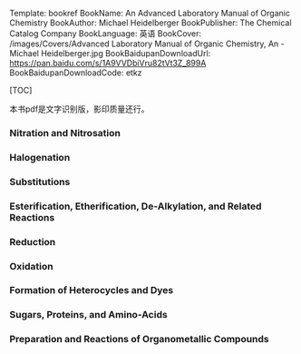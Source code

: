 Template: bookref
BookName: An Advanced Laboratory Manual of Organic Chemistry
BookAuthor: Michael Heidelberger
BookPublisher: The Chemical Catalog Company
BookLanguage: 英语
BookCover: /images/Covers/Advanced Laboratory Manual of Organic Chemistry, An - Michael Heidelberger.jpg
BookBaidupanDownloadUrl: https://pan.baidu.com/s/1A9VVDbiVru82tVt3Z_899A 
BookBaidupanDownloadCode: etkz



[TOC]

本书pdf是文字识别版，影印质量还行。

### Nitration and Nitrosation

### Halogenation

### Substitutions

### Esterification, Etherification, De-Alkylation, and Related Reactions

### Reduction

### Oxidation

### Formation of Heterocycles and Dyes

### Sugars, Proteins, and Amino-Acids

### Preparation and Reactions of Organometallic Compounds

